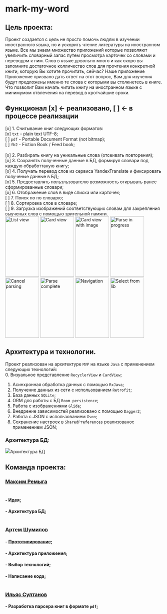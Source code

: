 # mark-my-word

## Цель проекта:</br>
Проект создается с цель не просто помочь  людям в изучении иностранного языка, но и ускорить чтение литературы на иностранном языке.
Все мы знаем множество приложений которые позволяют увеличить словарный запас путем просмотра карточек со словами и переводом к ним. Слов в языке довольно много и как скоро вы запомните достаточное колличество слов для прочтения конкретной книги, которую Вы хотите прочитать, сейчас?
Наше приложение Приложение призвано дать ответ на этот вопрос, Вам для изучения будут предложены именно те слова с которыми вы столкнетесь в книге. Что позволит Вам начать читать книгу на иностранном языке с минимумом отвлечения на перевод в кротчайшие сроки.

## Функционал [x] <- реализовано, [ ] <- в процессе реализации
[x] 1. Считывание книг следующих форматов:</br>
[x] `txt` - plain text UTF-8;</br>
[ ] `pdf` - Portable Document Format (not bitmap);</br>
[ ] `fb2` - Fiction Book / Feed book;</br>
</br>
[x] 2. Разбирать книгу на уникальные слова (отсеивать повторения);</br>
[x] 3. Сохранять полученные данные в БД, формируя словари под каждую обработтаную книгу;</br>
[x] 4. Получать перевод слов из сервиса YandexTranslate и фиксировать полученые данные в БД;</br>
[x] 5. Предоставлять пользльзователю возможность открывать ранее сформированные словари;</br>
[x] 6. Отображение слов в виде списка или карточек;</br>
[ ] 7. Поиск по по словарю;</br>
[ ] 8. Сортировка слов в словаре;</br>
[ ] 9. Загрузка изображений соответствующих словам для закрепления выученых слов с помощью зрительной памяти.</br>
<img src="https://github.com/geeksploit/mark-my-word/blob/master/list_view.png" width=108px height=192px alt="List view"/>
<img src="https://github.com/geeksploit/mark-my-word/blob/master/card_view.png"  width=108px height=192px alt="Card view"/>
<img src="https://github.com/geeksploit/mark-my-word/blob/master/card_view_image.png" width=108px height=192px alt="Card view with image"/>
<img src="https://github.com/geeksploit/mark-my-word/blob/master/parse_in_progress.png"  width=108px height=192px alt="Parse in progress"/>
<img src="https://github.com/geeksploit/mark-my-word/blob/master/parse_cancel.png"  width=108px height=192px alt="Cancel parsing"/>
<img src="https://github.com/geeksploit/mark-my-word/blob/master/parse_complete.png" width=108px height=192px alt="Parse complete"/>
<img src="https://github.com/geeksploit/mark-my-word/blob/master/navigation.png"  width=108px height=192px alt="Navigation"/>
<img src="https://github.com/geeksploit/mark-my-word/blob/master/select_from_lib.png"  width=108px height=192px alt="Select from lib"/>

## Архитектура и технологии.
Проект реализован на архитектуре `MVP` на языке `Java` с применением следующих технологий:</br>
0. Визуальное представление `RecyclerView` и `CardView`;</br>
1. Асинхронная обработка данных с помощью `RxJava`;</br>
2. Получение данных из сети с использованием `Retrofit`;</br>
3. База данных `SQLite`;</br>
4. ORM для работы с БД `Room persistence`;</br>
5. Работа с изображениями `Glide`;</br>
6. Внедрение зависимостей реализовано с помощью `Dagger2`;</br>
7. Работа с JSON с использованием `Gson`;
8. Сохранение настроек в `SharedPreferences` реализованос применением JSON;

### Архитектура БД:<br>
<image src="https://github.com/geeksploit/mark-my-word/blob/master/scheme_db.jpg?raw=true">Архитектура БД</image>

## Команда проекта:</br>
### [Максим Ремыга](https://github.com/geeksploit) </br></br>
#### - Идея;</br>
#### - Архитектура БД;</br></br>
### [Артем Шумилов](https://github.com/SupNacho)</br>
#### - [Прототипирование](https://xd.adobe.com/view/c088cdd4-d0fd-4618-5b4e-459997207a44-b6b9/);</br>
#### - Архитектура приложения;</br>
#### - Выбор технологий;</br>
#### - Написание кода;</br></br>
### [Ильяс Султанов](https://github.com/qervot) </br>
#### - Разработка парсера книг в формате `pdf`;</br>

